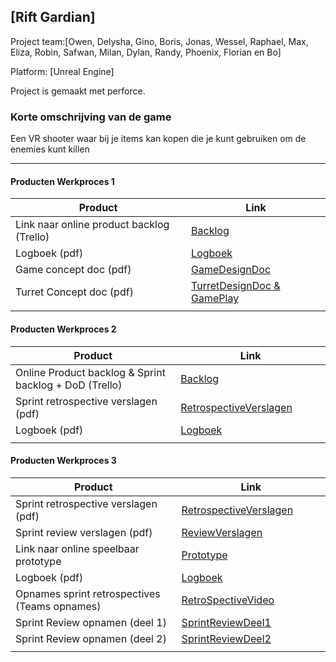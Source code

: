 ## [Rift Gardian]
Project team:[Owen, Delysha, Gino, Boris, Jonas, Wessel, Raphael, Max, Eliza, Robin, Safwan, Milan, Dylan, Randy, Phoenix, Florian en Bo]

Platform:
[Unreal Engine]

Project is gemaakt met perforce.

### Korte omschrijving van de game
Een VR shooter waar bij je items kan kopen die je kunt gebruiken om de enemies kunt killen

---
#### Producten Werkproces 1
| Product  | Link |
| ------ |  ------ |
| Link naar online product backlog (Trello) | [Backlog]
| Logboek (pdf)                             | [Logboek]
| Game concept doc (pdf)                    | [GameDesignDoc]
| Turret Concept doc (pdf)                  | [TurretDesignDoc & GamePlay] 
|<img width=500/>|<img width=300/>|
   
#### Producten Werkproces 2
| Product  | Link |
| ------ |  ------ |
| Online Product backlog & Sprint backlog + DoD (Trello)    | [Backlog]
| Sprint retrospective verslagen (pdf)                      | [RetrospectiveVerslagen]
| Logboek (pdf)                                             | [Logboek]
|<img width=500/>|<img width=300/>|
   
#### Producten Werkproces 3
| Product  | Link |
| ------ |  ------ |
| Sprint retrospective verslagen (pdf)  | [RetrospectiveVerslagen]
| Sprint review verslagen (pdf)         | [ReviewVerslagen]
| Link naar online speelbaar prototype  | [Prototype]
| Logboek (pdf)                         | [Logboek]
| Opnames sprint retrospectives (Teams opnames)             | [RetroSpectiveVideo]
| Sprint Review opnamen (deel 1)                            | [SprintReviewDeel1]
| Sprint Review opnamen (deel 2)                            | [SprintReviewDeel2]
|<img width=500/>|<img width=300/>|

   [Backlog]: <https://unreal-academy.codecks.io/decks/109-product-backlog>
   [Logboek]: <https://github.com/owen22s/agp_inlever_template/blob/master/producten/Stand-ups%20-%20VRShooter%202024%20-%20Periode%204.pdf>
   [GameDesignDoc]: <https://unreal-academy.codecks.io/decks/148-functioneel-ontwerp>
   [TurretDesignDoc & Gameplay]: <https://github.com/owen22s/agp_inlever_template/blob/master/producten/GameDesignDoc.pdf>
   [RetrospectiveVerslagen]: <https://github.com/owen22s/agp_inlever_template/blob/master/producten/SprintReviews%202.4.pdf>
   [ReviewVerslagen]: <https://github.com/owen22s/agp_inlever_template/blob/master/producten/SprintReviews%202.4.pdf>
   [Prototype]: <https://we.tl/t-xziP5tbEGN>
   [RetroSpectiveVideo]: <https://youtu.be/tIcKZwF1u4c?si=PqCEJt8NpTcvsdns>
   [SprintReviewDeel1]: <https://youtu.be/nKb4Gkbbw9M?si=qZ7LnYVskwGFWC92>
   [SprintReviewDeel2]: <https://youtu.be/pyycWqZBO3M?si=8yBzSsTdi9veinea>
   
